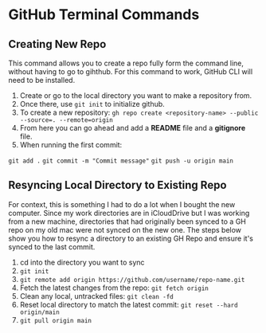 # GitHub Terminal Commands

## Creating New Repo
This command allows you to create a repo fully form the command line, without having to go to gihthub. For this command to work, GitHub CLI will need to be installed.

1. Create or go to the local directory you want to make a repository from.
2. Once there, use `git init` to initialize github.
3. To create a new repository: `gh repo create <repository-name> --public --source=. --remote=origin`
4. From here you can go ahead and add a **README** file and a **gitignore** file.
5. When running the first commit:

`git add .`
`git commit -m "Commit message"`
`git push -u origin main`

## Resyncing Local Directory to Existing Repo
For context, this is something I had to do a lot when I bought the new computer. Since my work directories are in iCloudDrive but I was working from a new machine, directories that had originally been synced to a GH repo on my old mac were not synced on the new one. The steps below show you how to resync a directory to an existing GH Repo and ensure it's synced to the last commit.

1. cd into the directory you want to sync
2. `git init`
3. `git remote add origin https://github.com/username/repo-name.git`
4. Fetch the latest changes from the repo: `git fetch origin`
5. Clean any local, untracked files:  `git clean -fd`
6. Reset local directory to match the latest commit: `git reset --hard origin/main`
7. `git pull origin main`
